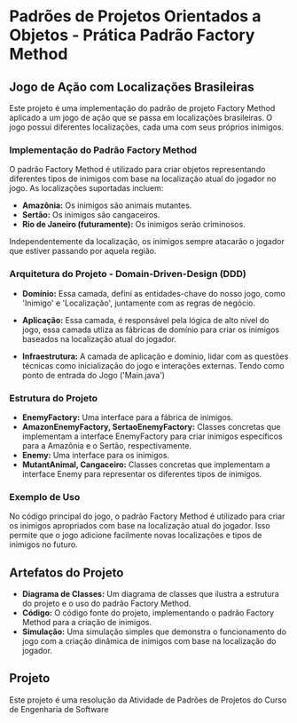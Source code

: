 # Padrões de Projetos Orientados a Objetos - Prática Padrão Factory Method

## Jogo de Ação com Localizações Brasileiras

Este projeto é uma implementação do padrão de projeto Factory Method aplicado a um jogo de ação que se passa em localizações brasileiras. O jogo possui diferentes localizações, cada uma com seus próprios inimigos.

### Implementação do Padrão Factory Method

O padrão Factory Method é utilizado para criar objetos representando diferentes tipos de inimigos com base na localização atual do jogador no jogo. As localizações suportadas incluem:

- **Amazônia:** Os inimigos são animais mutantes.
- **Sertão:** Os inimigos são cangaceiros.
- **Rio de Janeiro (futuramente):** Os inimigos serão criminosos.

Independentemente da localização, os inimigos sempre atacarão o jogador que estiver passando por aquela região.

### Arquitetura do Projeto - Domain-Driven-Design (DDD)

- **Domínio:** Essa camada, defini as entidades-chave do nosso jogo, como 'Inimigo' e 'Localização', juntamente com as regras de negócio. 

- **Aplicação:** Essa camada, é responsável pela lógica de alto nível do jogo, essa camada utliza as fábricas de domínio para criar os inimigos baseados na localização atual do jogador.

- **Infraestrutura:** A camada de aplicação e domínio, lidar com as questões técnicas como inicialização do jogo e interações externas. Tendo como ponto de entrada do Jogo ('Main.java')

### Estrutura do Projeto

- **EnemyFactory:** Uma interface para a fábrica de inimigos.
- **AmazonEnemyFactory, SertaoEnemyFactory:** Classes concretas que implementam a interface EnemyFactory para criar inimigos específicos para a Amazônia e o Sertão, respectivamente.
- **Enemy:** Uma interface para os inimigos.
- **MutantAnimal, Cangaceiro:** Classes concretas que implementam a interface Enemy para representar os diferentes tipos de inimigos.

### Exemplo de Uso

No código principal do jogo, o padrão Factory Method é utilizado para criar os inimigos apropriados com base na localização atual do jogador. Isso permite que o jogo adicione facilmente novas localizações e tipos de inimigos no futuro.

## Artefatos do Projeto

- **Diagrama de Classes:** Um diagrama de classes que ilustra a estrutura do projeto e o uso do padrão Factory Method.
- **Código:** O código fonte do projeto, implementando o padrão Factory Method para a criação de inimigos.
- **Simulação:** Uma simulação simples que demonstra o funcionamento do jogo com a criação dinâmica de inimigos com base na localização do jogador.

## Projeto
Este projeto é uma resolução da Atividade de Padrões de Projetos do Curso de Engenharia de Software